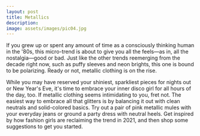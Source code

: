```yaml
---
layout: post
title: Metallics
description: 
image: assets/images/pic04.jpg
---
```



If you grew up or spent any amount of time as a consciously thinking human in the '80s, this micro-trend is about to give you all the feels—as in, all the nostalgia—good or bad. Just like the other trends reemerging from the decade right now, such as puffy sleeves and neon brights, this one is bound to be polarizing. Ready or not, metallic clothing is on the rise.

While you may have reserved your shiniest, sparkliest pieces for nights out or New Year's Eve, it's time to embrace your inner disco girl for all hours of the day, too. If metallic clothing seems intimidating to you, fret not. The easiest way to embrace all that glitters is by balancing it out with clean neutrals and solid-colored basics. Try out a pair of pink metallic mules with your everyday jeans or ground a party dress with neutral heels. Get inspired by how fashion girls are reclaiming the trend in 2021, and then shop some suggestions to get you started.
